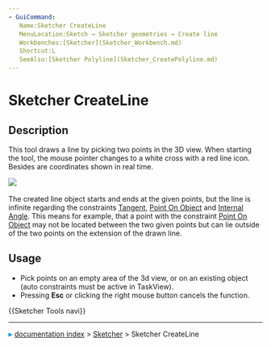 ```yaml
---
- GuiCommand:
   Name:Sketcher CreateLine
   MenuLocation:Sketch → Sketcher geometries → Create line
   Workbenches:[Sketcher](Sketcher_Workbench.md)
   Shortcut:L
   SeeAlso:[Sketcher Polyline](Sketcher_CreatePolyline.md)
---
```


# Sketcher CreateLine

## Description

This tool draws a line by picking two points in the 3D view. When starting the tool, the mouse pointer changes to a white cross with a red line icon. Besides are coordinates shown in real time.

 ![](images/Sketcher_LineExample1.png‎ ) 

The created line object starts and ends at the given points, but the line is infinite regarding the constraints [Tangent](Sketcher_ConstrainTangent.md), [Point On Object](Sketcher_ConstrainPointOnObject.md) and [Internal Angle](Sketcher_ConstrainAngle.md). This means for example, that a point with the constraint [Point On Object](Sketcher_ConstrainPointOnObject.md) may not be located between the two given points but can lie outside of the two points on the extension of the drawn line.

## Usage

-   Pick points on an empty area of the 3d view, or on an existing object (auto constraints must be active in TaskView).
-   Pressing **Esc** or clicking the right mouse button cancels the function.




 {{Sketcher Tools navi}}



---
![](images/Right_arrow.png) [documentation index](../README.md) > [Sketcher](Sketcher_Workbench.md) > Sketcher CreateLine
